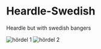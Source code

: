 # Heardle-Swedish
Heardle but with swedish bangers

![hördel 1](https://user-images.githubusercontent.com/91065258/226144002-b46192d0-9416-4148-96a1-2fe5628759e5.png)
![hördel 2](https://user-images.githubusercontent.com/91065258/226144003-cf766598-4a0d-4543-b22a-714115e7ad43.png)
